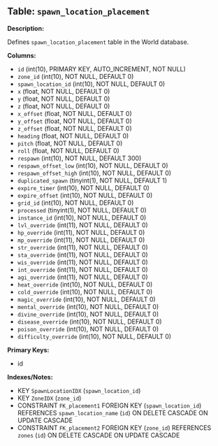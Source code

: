 ## Table: `spawn_location_placement`

**Description:**

Defines `spawn_location_placement` table in the World database.

**Columns:**
- `id` (int(10), PRIMARY KEY, AUTO_INCREMENT, NOT NULL)
- `zone_id` (int(10), NOT NULL, DEFAULT 0)
- `spawn_location_id` (int(10), NOT NULL, DEFAULT 0)
- `x` (float, NOT NULL, DEFAULT 0)
- `y` (float, NOT NULL, DEFAULT 0)
- `z` (float, NOT NULL, DEFAULT 0)
- `x_offset` (float, NOT NULL, DEFAULT 0)
- `y_offset` (float, NOT NULL, DEFAULT 0)
- `z_offset` (float, NOT NULL, DEFAULT 0)
- `heading` (float, NOT NULL, DEFAULT 0)
- `pitch` (float, NOT NULL, DEFAULT 0)
- `roll` (float, NOT NULL, DEFAULT 0)
- `respawn` (int(10), NOT NULL, DEFAULT 300)
- `respawn_offset_low` (int(10), NOT NULL, DEFAULT 0)
- `respawn_offset_high` (int(10), NOT NULL, DEFAULT 0)
- `duplicated_spawn` (tinyint(1), NOT NULL, DEFAULT 1)
- `expire_timer` (int(10), NOT NULL, DEFAULT 0)
- `expire_offset` (int(10), NOT NULL, DEFAULT 0)
- `grid_id` (int(10), NOT NULL, DEFAULT 0)
- `processed` (tinyint(1), NOT NULL, DEFAULT 0)
- `instance_id` (int(10), NOT NULL, DEFAULT 0)
- `lvl_override` (int(11), NOT NULL, DEFAULT 0)
- `hp_override` (int(11), NOT NULL, DEFAULT 0)
- `mp_override` (int(11), NOT NULL, DEFAULT 0)
- `str_override` (int(11), NOT NULL, DEFAULT 0)
- `sta_override` (int(11), NOT NULL, DEFAULT 0)
- `wis_override` (int(11), NOT NULL, DEFAULT 0)
- `int_override` (int(11), NOT NULL, DEFAULT 0)
- `agi_override` (int(11), NOT NULL, DEFAULT 0)
- `heat_override` (int(10), NOT NULL, DEFAULT 0)
- `cold_override` (int(10), NOT NULL, DEFAULT 0)
- `magic_override` (int(10), NOT NULL, DEFAULT 0)
- `mental_override` (int(10), NOT NULL, DEFAULT 0)
- `divine_override` (int(10), NOT NULL, DEFAULT 0)
- `disease_override` (int(10), NOT NULL, DEFAULT 0)
- `poison_override` (int(10), NOT NULL, DEFAULT 0)
- `difficulty_override` (int(10), NOT NULL, DEFAULT 0)

**Primary Keys:**
- id

**Indexes/Notes:**
- KEY `SpawnLocationIDX` (`spawn_location_id`)
- KEY `ZoneIDX` (`zone_id`)
- CONSTRAINT `FK_placement1` FOREIGN KEY (`spawn_location_id`) REFERENCES `spawn_location_name` (`id`) ON DELETE CASCADE ON UPDATE CASCADE
- CONSTRAINT `FK_placement2` FOREIGN KEY (`zone_id`) REFERENCES `zones` (`id`) ON DELETE CASCADE ON UPDATE CASCADE